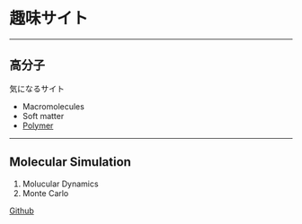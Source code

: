 # 趣味サイト
---
## 高分子
 
気になるサイト

- Macromolecules
- Soft matter
- [Polymer](https://www.journals.elsevier.com/polymer)
---

## Molecular Simulation
1. Molucular Dynamics
2. Monte Carlo

[Github](https://github.com/xuechui)
